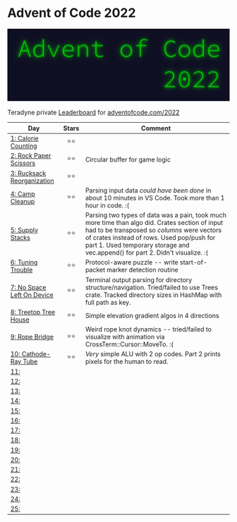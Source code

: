 # Advent of Code 2022

![](pix/aoc.png)

Teradyne private [Leaderboard](https://adventofcode.com/2022/leaderboard/private/view/380786) for [adventofcode.com/2022](https://adventofcode.com/2022)

| Day | Stars | Comment |
|---|:-:|-|
| [1: Calorie Counting](https://adventofcode.com/2022/day/1) | ⭐⭐ |  |
| [2: Rock Paper Scissors](https://adventofcode.com/2022/day/2) | ⭐⭐ | Circular buffer for game logic |
| [3: Rucksack Reorganization](https://adventofcode.com/2022/day/3) | ⭐⭐ |  |
| [4: Camp Cleanup](https://adventofcode.com/2022/day/4) | ⭐⭐ | Parsing input data _could have been done_ in about 10 minutes in VS Code.  Took more than 1 hour in code.  :( |
| [5: Supply Stacks](https://adventofcode.com/2022/day/5) | ⭐⭐ | Parsing two types of data was a pain, took much more time than algo did.  Crates section of input had to be transposed so _columns_ were vectors of crates instead of rows.  Used pop/push for part 1. Used temporary storage and vec.append() for part 2.  Didn't visualize.  :( |
| [6: Tuning Trouble](https://adventofcode.com/2022/day/6) | ⭐⭐ | Protocol-aware puzzle -- write start-of-packet marker detection routine |
| [7: No Space Left On Device](https://adventofcode.com/2022/day/7) | ⭐⭐ | Terminal output parsing for directory structure/navigation.  Tried/failed to use Trees crate.  Tracked directory sizes in HashMap with full path as key. |
| [8: Treetop Tree House](https://adventofcode.com/2022/day/8) | ⭐⭐ | Simple elevation gradient algos in 4 directions |
| [9: Rope Bridge](https://adventofcode.com/2022/day/9) | ⭐⭐ | Weird rope knot dynamics -- tried/failed to visualize with animation via CrossTerm::Cursor::MoveTo.  :( |
| [10: Cathode-Ray Tube](https://adventofcode.com/2022/day/10) | ⭐⭐ | *Very* simple ALU with 2 op codes. Part 2 prints pixels for the human to read. |
| [11: ](https://adventofcode.com/2022/day/11) |  |  |
| [12: ](https://adventofcode.com/2022/day/12) |  |  |
| [13: ](https://adventofcode.com/2022/day/13) |  |  |
| [14: ](https://adventofcode.com/2022/day/14) |  |  |
| [15: ](https://adventofcode.com/2022/day/15) |  |  |
| [16: ](https://adventofcode.com/2022/day/17) |  |  |
| [17: ](https://adventofcode.com/2022/day/17) |  |  |
| [18: ](https://adventofcode.com/2022/day/18) |  |  |
| [19: ](https://adventofcode.com/2022/day/19) |  |  |
| [20: ](https://adventofcode.com/2022/day/20) |  |  |
| [21: ](https://adventofcode.com/2022/day/21) |  |  |
| [22: ](https://adventofcode.com/2022/day/22) |  |  |
| [23: ](https://adventofcode.com/2022/day/23) |  |  |
| [24: ](https://adventofcode.com/2022/day/24) |  |  |
| [25: ](https://adventofcode.com/2022/day/25) |  |  |